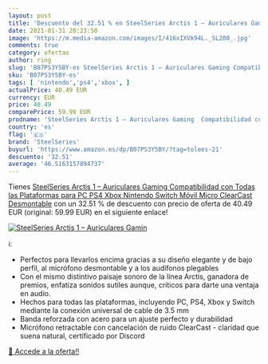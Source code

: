 ```yaml
---
layout: post
title: 'Descuento del 32.51 % en SteelSeries Arctis 1 – Auriculares Gamin'
date: 2021-01-31 20:23:50
image: 'https://m.media-amazon.com/images/I/416xIXVk94L._SL200_.jpg'
comments: true
category: ofertas
author: ring
slug: 'B07PS3Y5BY-es SteelSeries Arctis 1 – Auriculares Gaming Compatibilidad...'
sku: 'B07PS3Y5BY-es'
tags: [ 'nintendo','ps4','xbox', ]
actualPrice: 40.49 EUR
currency: EUR
price: 40.49
comparePrice: 59.99 EUR
prodname: 'SteelSeries Arctis 1 – Auriculares Gaming  Compatibilidad con Todas las Plataformas  para PC  PS4  Xbox  Nintendo Switch  Móvil  Micro ClearCast Desmontable'
country: 'es'
flag: '🇪🇸'
brand: 'SteelSeries'
buyurl: 'https://www.amazon.es/dp/B07PS3Y5BY/?tag=tolees-21'
descuento: '32.51'
average: '46.5163157894737'
---
```


Tienes [SteelSeries Arctis 1 – Auriculares Gaming  Compatibilidad con Todas las Plataformas  para PC  PS4  Xbox  Nintendo Switch  Móvil  Micro ClearCast Desmontable](https://www.amazon.es/dp/B07PS3Y5BY/?tag=tolees-21) con un 32.51 % de descuento con precio de oferta de 40.49 EUR (original: 59.99 EUR) en el siguiente enlace!

[![SteelSeries Arctis 1 – Auriculares Gamin](https://m.media-amazon.com/images/I/416xIXVk94L._SL200_.jpg)](https://www.amazon.es/dp/B07PS3Y5BY/?tag=tolees-21)

ℹ️:

- Perfectos para llevarlos encima gracias a su diseño elegante y de bajo perfil, al micrófono desmontable y a los audífonos plegables
- Con el mismo distintivo paisaje sonoro de la línea Arctis, ganadora de premios, enfatiza sonidos sutiles aunque, críticos para darte una ventaja en audio. 
- Hechos para todas las plataformas, incluyendo PC, PS4, Xbox y Switch mediante la conexión universal de cable de 3.5 mm 
- Banda reforzada con acero para un ajuste perfecto y durabilidad 
- Micrófono retractable con cancelación de ruido ClearCast - claridad que suena natural, certificado por Discord 

[🛒 Accede a la oferta!!](https://www.amazon.es/dp/B07PS3Y5BY/?tag=tolees-21)
